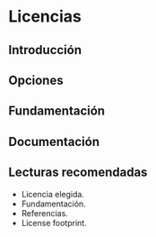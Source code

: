 # Licencias
## Introducción
## Opciones
## Fundamentación
## Documentación
## Lecturas recomendadas
* Licencia elegida.
* Fundamentación.
* Referencias.
* License footprint.
